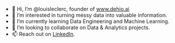 - 👋 Hi, I’m @louisleclerc, founder of www.dehio.ai
- 👀 I’m interested in turning messy data into valuable information.
- 🌱 I’m currently learning Data Engineering and Machine Learning.
- 💞️ I’m looking to collaborate on Data & Analytics projects.
- 📫 Reach out on [LinkedIn](https://www.linkedin.com/in/louisleclerc/).

<!---
louisleclerc/louisleclerc is a ✨ special ✨ repository because its `README.md` (this file) appears on your GitHub profile.
You can click the Preview link to take a look at your changes.
--->
